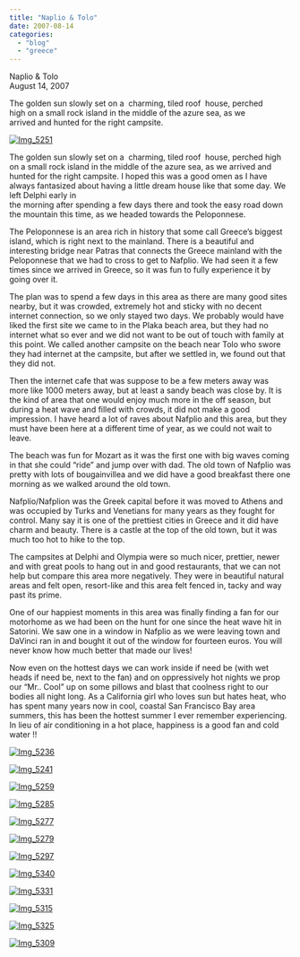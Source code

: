 ```yaml
---
title: "Naplio & Tolo"
date: 2007-08-14
categories: 
  - "blog"
  - "greece"
---
```


Naplio & Tolo  
August 14, 2007

The golden sun slowly set on a  charming, tiled roof  house, perched  
high on a small rock island in the middle of the azure sea, as we  
arrived and hunted for the right campsite.

<!--more-->

[![Img_5251](https://pub-ac94b3f306b24c0dba4238943c97f2e1.r2.dev/soultravelers3/images/2008/02/28/img_5251.png "Img_5251")](https://pub-ac94b3f306b24c0dba4238943c97f2e1.r2.dev/photos/uncategorized/2008/02/28/img_5251.png)

The golden sun slowly set on a  charming, tiled roof  house, perched high on a small rock island in the middle of the azure sea, as we arrived and hunted for the right campsite. I hoped this was a good omen as I have always fantasized about having a little dream house like that some day. We left Delphi early in  
the morning after spending a few days there and took the easy road down the mountain this time, as we headed towards the Peloponnese.

The Peloponnese is an area rich in history that some call Greece’s biggest island, which is right next to the mainland. There is a beautiful and interesting bridge near Patras that connects the Greece mainland with the Peloponnese that we had to cross to get to Nafplio. We had seen it a few times since we arrived in Greece, so it was fun to fully experience it by going over it.

The plan was to spend a few days in this area as there are many good sites nearby, but it was crowded, extremely hot and sticky with no decent internet connection, so we only stayed two days. We probably would have liked the first site we came to in the Plaka beach area, but they had no internet what so ever and we did not want to be out of touch with family at this point. We called another campsite on the beach near Tolo who swore they had internet at the campsite, but after we settled in, we found out that they did not.

Then the internet cafe that was suppose to be a few meters away was  more like 1000 meters away, but at least a sandy beach was close by. It is the kind of area that one would enjoy much more in the off season, but during a heat wave and filled with crowds, it did not make a good impression. I have heard a lot of raves about Nafplio and this area, but they must have been here at a different time of year, as we could not wait to leave.

The beach was fun for Mozart as it was the first one with big waves coming in that she could “ride” and jump over with dad. The old town of Nafplio was pretty with lots of bougainvillea and we did have a good breakfast there one morning as we walked around the old town.

Nafplio/Nafplion was the Greek capital before it was moved to Athens and was occupied by Turks and Venetians for many years as they fought for control. Many say it is one of the prettiest cities in Greece and it did have charm and beauty. There is a castle at the top of the old town, but it was much too hot to hike to the top.

The campsites at Delphi and Olympia were so much nicer, prettier, newer and with great pools to hang out in and good restaurants, that we can not help but compare this area more negatively. They were in beautiful natural  areas and felt open, resort-like and this area felt fenced in, tacky and way past its prime.

One of our happiest moments in this area was finally finding a fan for our motorhome as we had been on the hunt for one since the heat wave hit in Satorini. We saw one in a window in Nafplio as we were leaving town and DaVinci ran in and bought it out of the window for fourteen euros. You will never know how much better that made our lives!

Now even on the hottest days we can work inside if need be (with wet heads if need be, next to the fan) and on oppressively hot nights we prop our “Mr.. Cool” up on some pillows and blast that coolness right to our bodies all night long. As a California girl who loves sun but hates heat, who has spent many years now in cool, coastal San Francisco Bay area summers, this has been the hottest summer I ever remember experiencing.  In lieu of air conditioning in a hot place, happiness is a good fan and cold water !!

[![Img_5236](https://pub-ac94b3f306b24c0dba4238943c97f2e1.r2.dev/soultravelers3/images/2008/02/28/img_5236.png "Img_5236")](https://pub-ac94b3f306b24c0dba4238943c97f2e1.r2.dev/photos/uncategorized/2008/02/28/img_5236.png)

[![Img_5241](https://pub-ac94b3f306b24c0dba4238943c97f2e1.r2.dev/soultravelers3/images/2008/02/28/img_5241.png "Img_5241")](https://pub-ac94b3f306b24c0dba4238943c97f2e1.r2.dev/photos/uncategorized/2008/02/28/img_5241.png)

[![Img_5259](https://pub-ac94b3f306b24c0dba4238943c97f2e1.r2.dev/soultravelers3/images/2008/02/28/img_5259.png "Img_5259")](https://pub-ac94b3f306b24c0dba4238943c97f2e1.r2.dev/photos/uncategorized/2008/02/28/img_5259.png)

[![Img_5285](https://pub-ac94b3f306b24c0dba4238943c97f2e1.r2.dev/soultravelers3/images/2008/02/28/img_5285.png "Img_5285")](https://pub-ac94b3f306b24c0dba4238943c97f2e1.r2.dev/photos/uncategorized/2008/02/28/img_5285.png)

[![Img_5277](https://pub-ac94b3f306b24c0dba4238943c97f2e1.r2.dev/soultravelers3/images/2008/02/28/img_5277.png "Img_5277")](https://pub-ac94b3f306b24c0dba4238943c97f2e1.r2.dev/photos/uncategorized/2008/02/28/img_5277.png)

[![Img_5279](https://pub-ac94b3f306b24c0dba4238943c97f2e1.r2.dev/soultravelers3/images/2008/02/28/img_5279.png "Img_5279")](https://pub-ac94b3f306b24c0dba4238943c97f2e1.r2.dev/photos/uncategorized/2008/02/28/img_5279.png)

[![Img_5297](https://pub-ac94b3f306b24c0dba4238943c97f2e1.r2.dev/soultravelers3/images/2008/02/28/img_5297.png "Img_5297")](https://pub-ac94b3f306b24c0dba4238943c97f2e1.r2.dev/photos/uncategorized/2008/02/28/img_5297.png)

[![Img_5340](https://pub-ac94b3f306b24c0dba4238943c97f2e1.r2.dev/soultravelers3/images/2008/02/28/img_5340.png "Img_5340")](https://pub-ac94b3f306b24c0dba4238943c97f2e1.r2.dev/photos/uncategorized/2008/02/28/img_5340.png)

[![Img_5331](https://pub-ac94b3f306b24c0dba4238943c97f2e1.r2.dev/soultravelers3/images/2008/02/28/img_5331.png "Img_5331")](https://pub-ac94b3f306b24c0dba4238943c97f2e1.r2.dev/photos/uncategorized/2008/02/28/img_5331.png)

[![Img_5315](https://pub-ac94b3f306b24c0dba4238943c97f2e1.r2.dev/soultravelers3/images/2008/02/28/img_5315.png "Img_5315")](https://pub-ac94b3f306b24c0dba4238943c97f2e1.r2.dev/photos/uncategorized/2008/02/28/img_5315.png)

[![Img_5325](https://pub-ac94b3f306b24c0dba4238943c97f2e1.r2.dev/soultravelers3/images/2008/02/28/img_5325.png "Img_5325")](https://pub-ac94b3f306b24c0dba4238943c97f2e1.r2.dev/photos/uncategorized/2008/02/28/img_5325.png)

[![Img_5309](https://pub-ac94b3f306b24c0dba4238943c97f2e1.r2.dev/soultravelers3/images/2008/02/28/img_5309.png "Img_5309")](https://pub-ac94b3f306b24c0dba4238943c97f2e1.r2.dev/photos/uncategorized/2008/02/28/img_5309.png)
